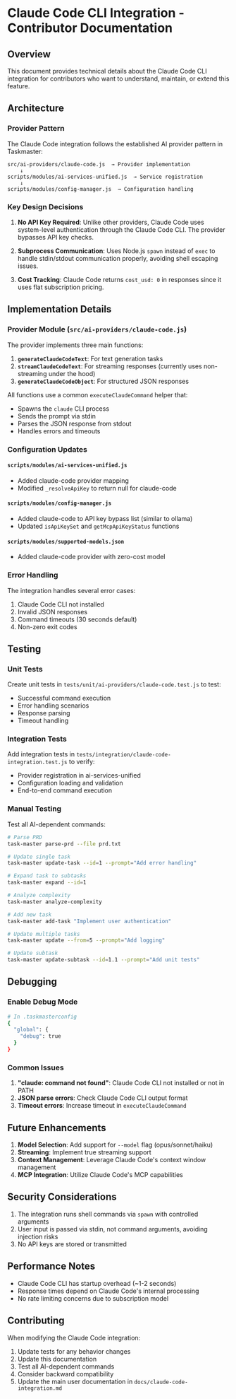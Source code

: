 # Claude Code CLI Integration - Contributor Documentation

## Overview

This document provides technical details about the Claude Code CLI integration for contributors who want to understand, maintain, or extend this feature.

## Architecture

### Provider Pattern

The Claude Code integration follows the established AI provider pattern in Taskmaster:

```
src/ai-providers/claude-code.js  → Provider implementation
    ↓
scripts/modules/ai-services-unified.js  → Service registration
    ↓
scripts/modules/config-manager.js  → Configuration handling
```

### Key Design Decisions

1. **No API Key Required**: Unlike other providers, Claude Code uses system-level authentication through the Claude Code CLI. The provider bypasses API key checks.

2. **Subprocess Communication**: Uses Node.js `spawn` instead of `exec` to handle stdin/stdout communication properly, avoiding shell escaping issues.

3. **Cost Tracking**: Claude Code returns `cost_usd: 0` in responses since it uses flat subscription pricing.

## Implementation Details

### Provider Module (`src/ai-providers/claude-code.js`)

The provider implements three main functions:

1. **`generateClaudeCodeText`**: For text generation tasks
2. **`streamClaudeCodeText`**: For streaming responses (currently uses non-streaming under the hood)
3. **`generateClaudeCodeObject`**: For structured JSON responses

All functions use a common `executeClaudeCommand` helper that:
- Spawns the `claude` CLI process
- Sends the prompt via stdin
- Parses the JSON response from stdout
- Handles errors and timeouts

### Configuration Updates

#### `scripts/modules/ai-services-unified.js`
- Added claude-code provider mapping
- Modified `_resolveApiKey` to return null for claude-code

#### `scripts/modules/config-manager.js`
- Added claude-code to API key bypass list (similar to ollama)
- Updated `isApiKeySet` and `getMcpApiKeyStatus` functions

#### `scripts/modules/supported-models.json`
- Added claude-code provider with zero-cost model

### Error Handling

The integration handles several error cases:
1. Claude Code CLI not installed
2. Invalid JSON responses
3. Command timeouts (30 seconds default)
4. Non-zero exit codes

## Testing

### Unit Tests

Create unit tests in `tests/unit/ai-providers/claude-code.test.js` to test:
- Successful command execution
- Error handling scenarios
- Response parsing
- Timeout handling

### Integration Tests

Add integration tests in `tests/integration/claude-code-integration.test.js` to verify:
- Provider registration in ai-services-unified
- Configuration loading and validation
- End-to-end command execution

### Manual Testing

Test all AI-dependent commands:
```bash
# Parse PRD
task-master parse-prd --file prd.txt

# Update single task
task-master update-task --id=1 --prompt="Add error handling"

# Expand task to subtasks
task-master expand --id=1

# Analyze complexity
task-master analyze-complexity

# Add new task
task-master add-task "Implement user authentication"

# Update multiple tasks
task-master update --from=5 --prompt="Add logging"

# Update subtask
task-master update-subtask --id=1.1 --prompt="Add unit tests"
```

## Debugging

### Enable Debug Mode

```bash
# In .taskmasterconfig
{
  "global": {
    "debug": true
  }
}
```

### Common Issues

1. **"claude: command not found"**: Claude Code CLI not installed or not in PATH
2. **JSON parse errors**: Check Claude Code CLI output format
3. **Timeout errors**: Increase timeout in `executeClaudeCommand`

## Future Enhancements

1. **Model Selection**: Add support for `--model` flag (opus/sonnet/haiku)
2. **Streaming**: Implement true streaming support
3. **Context Management**: Leverage Claude Code's context window management
4. **MCP Integration**: Utilize Claude Code's MCP capabilities

## Security Considerations

1. The integration runs shell commands via `spawn` with controlled arguments
2. User input is passed via stdin, not command arguments, avoiding injection risks
3. No API keys are stored or transmitted

## Performance Notes

- Claude Code CLI has startup overhead (~1-2 seconds)
- Response times depend on Claude Code's internal processing
- No rate limiting concerns due to subscription model

## Contributing

When modifying the Claude Code integration:

1. Update tests for any behavior changes
2. Update this documentation
3. Test all AI-dependent commands
4. Consider backward compatibility
5. Update the main user documentation in `docs/claude-code-integration.md`